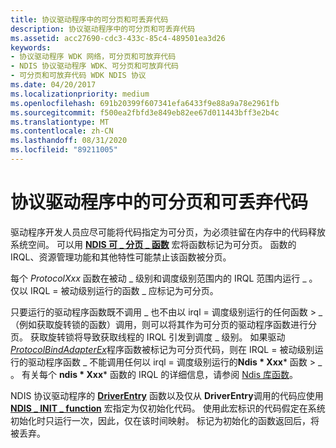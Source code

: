 ```yaml
---
title: 协议驱动程序中的可分页和可丢弃代码
description: 协议驱动程序中的可分页和可丢弃代码
ms.assetid: acc27690-cdc3-433c-85c4-489501ea3d26
keywords:
- 协议驱动程序 WDK 网络，可分页和可放弃代码
- NDIS 协议驱动程序 WDK、可分页和可放弃代码
- 可分页和可放弃代码 WDK NDIS 协议
ms.date: 04/20/2017
ms.localizationpriority: medium
ms.openlocfilehash: 691b20399f607341efa6433f9e88a9a78e2961fb
ms.sourcegitcommit: f500ea2fbfd3e849eb82ee67d011443bff3e2b4c
ms.translationtype: MT
ms.contentlocale: zh-CN
ms.lasthandoff: 08/31/2020
ms.locfileid: "89211005"
---
```

# <a name="pageable-and-discardable-code-in-a-protocol-driver"></a>协议驱动程序中的可分页和可丢弃代码





驱动程序开发人员应尽可能将代码指定为可分页，为必须驻留在内存中的代码释放系统空间。 可以用 [**NDIS 可 \_ 分页 \_ 函数**](/previous-versions/windows/hardware/network/ff557121(v=vs.85)) 宏将函数标记为可分页。 函数的 IRQL、资源管理功能和其他特性可能禁止该函数被分页。

每个 *ProtocolXxx* 函数在被动 \_ 级别和调度级别范围内的 IRQL 范围内运行 \_ 。 仅以 IRQL = 被动级别运行的函数 \_ 应标记为可分页。

只要运行的驱动程序函数既不调用 \_ 也不由以 irql = 调度级别运行的任何函数 &gt; \_ （例如获取旋转锁的函数）调用，则可以将其作为可分页的驱动程序函数进行分页。 获取旋转锁将导致获取线程的 IRQL 引发到调度 \_ 级别。 如果驱动[*ProtocolBindAdapterEx*](/windows-hardware/drivers/ddi/ndis/nc-ndis-protocol_bind_adapter_ex)程序函数被标记为可分页代码，则在 IRQL = 被动级别运行的驱动程序函数 \_ 不能调用任何以 irql = 调度级别运行的**Ndis * Xxx*** 函数 &gt; \_ 。 有关每个 **ndis * Xxx*** 函数的 IRQL 的详细信息，请参阅 [Ndis 库函数](/previous-versions/windows/hardware/network/ff557039(v=vs.85))。

NDIS 协议驱动程序的 [**DriverEntry**](/windows-hardware/drivers/ddi/wdm/nc-wdm-driver_initialize) 函数以及仅从 **DriverEntry**调用的代码应使用 [**NDIS \_ INIT \_ function**](/previous-versions/windows/hardware/network/ff557007(v=vs.85)) 宏指定为仅初始化代码。 使用此宏标识的代码假定在系统初始化时只运行一次，因此，仅在该时间映射。 标记为初始化的函数返回后，将被丢弃。

 

